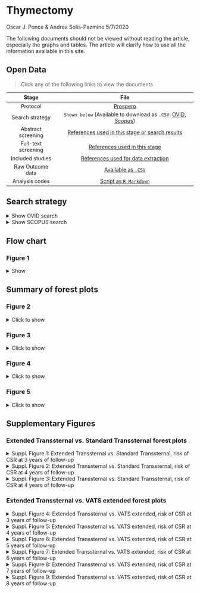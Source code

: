 Thymectomy
================
Oscar J. Ponce & Andrea Solis-Pazmino
5/7/2020

The following documents should not be viewed without reading the
article, especially the graphs and tables. The article will clarify how
to use all the information available in this site.

## Open Data

> Click any of the following links to view the documents

|        Stage        |                                                                                                                             File                                                                                                                              |
| :-----------------: | :-----------------------------------------------------------------------------------------------------------------------------------------------------------------------------------------------------------------------------------------------------------: |
|      Protocol       |                                                                                      [Prospero](https://www.crd.york.ac.uk/prospero/display_record.php?RecordID=166827)                                                                                       |
|   Search strategy   | `Shown below` (Available to download as `.CSV`: [OVID](https://github.com/ponceoscarj/Thymectomy/blob/master/1%20Search%20strategy/ovid_search.csv), [Scopus](https://github.com/ponceoscarj/Thymectomy/blob/master/1%20Search%20strategy/scopus_search.csv)) |
| Abstract screening  |                                                [References used in this stage or search results](https://github.com/ponceoscarj/Thymectomy/blob/master/Screening_results/articles_for_abstract_screening.txt)                                                 |
| Full-text screening |                                                         [References used in this stage](https://github.com/ponceoscarj/Thymectomy/blob/master/Screening_results/articles_for_fulltext_screening.txt)                                                          |
|  Included studies   |                                                             [References used for data extraction](https://github.com/ponceoscarj/Thymectomy/blob/master/Screening_results/included_articles.txt)                                                              |
|  Raw Outcome data   |                                                                           [Available as `.CSV`](https://github.com/ponceoscarj/Thymectomy/blob/master/Data/thymectomy_outcomes.csv)                                                                           |
|   Analysis codes    |                                                                            [Script as `R Markdown`](https://github.com/ponceoscarj/Thymectomy/blob/master/Thymectomy_results.Rmd)                                                                             |

## Search strategy

<details>

<summary>Show OVID search</summary>

<!--html_preserve-->

<style>html {
  font-family: -apple-system, BlinkMacSystemFont, 'Segoe UI', Roboto, Oxygen, Ubuntu, Cantarell, 'Helvetica Neue', 'Fira Sans', 'Droid Sans', Arial, sans-serif;
}

#izbnjnybzr .gt_table {
  display: table;
  border-collapse: collapse;
  margin-left: auto;
  margin-right: auto;
  color: #333333;
  font-size: 16px;
  font-weight: normal;
  font-style: normal;
  background-color: #FFFFFF;
  width: auto;
  border-top-style: solid;
  border-top-width: 2px;
  border-top-color: #A8A8A8;
  border-right-style: none;
  border-right-width: 2px;
  border-right-color: #D3D3D3;
  border-bottom-style: solid;
  border-bottom-width: 2px;
  border-bottom-color: #A8A8A8;
  border-left-style: none;
  border-left-width: 2px;
  border-left-color: #D3D3D3;
}

#izbnjnybzr .gt_heading {
  background-color: #FFFFFF;
  text-align: center;
  border-bottom-color: #FFFFFF;
  border-left-style: none;
  border-left-width: 1px;
  border-left-color: #D3D3D3;
  border-right-style: none;
  border-right-width: 1px;
  border-right-color: #D3D3D3;
}

#izbnjnybzr .gt_title {
  color: #333333;
  font-size: 125%;
  font-weight: initial;
  padding-top: 4px;
  padding-bottom: 4px;
  border-bottom-color: #FFFFFF;
  border-bottom-width: 0;
}

#izbnjnybzr .gt_subtitle {
  color: #333333;
  font-size: 85%;
  font-weight: initial;
  padding-top: 0;
  padding-bottom: 4px;
  border-top-color: #FFFFFF;
  border-top-width: 0;
}

#izbnjnybzr .gt_bottom_border {
  border-bottom-style: solid;
  border-bottom-width: 2px;
  border-bottom-color: #D3D3D3;
}

#izbnjnybzr .gt_col_headings {
  border-top-style: solid;
  border-top-width: 2px;
  border-top-color: #D3D3D3;
  border-bottom-style: solid;
  border-bottom-width: 2px;
  border-bottom-color: #D3D3D3;
  border-left-style: none;
  border-left-width: 1px;
  border-left-color: #D3D3D3;
  border-right-style: none;
  border-right-width: 1px;
  border-right-color: #D3D3D3;
}

#izbnjnybzr .gt_col_heading {
  color: #333333;
  background-color: #FFFFFF;
  font-size: 100%;
  font-weight: normal;
  text-transform: inherit;
  border-left-style: none;
  border-left-width: 1px;
  border-left-color: #D3D3D3;
  border-right-style: none;
  border-right-width: 1px;
  border-right-color: #D3D3D3;
  vertical-align: bottom;
  padding-top: 5px;
  padding-bottom: 6px;
  padding-left: 5px;
  padding-right: 5px;
  overflow-x: hidden;
}

#izbnjnybzr .gt_column_spanner_outer {
  color: #333333;
  background-color: #FFFFFF;
  font-size: 100%;
  font-weight: normal;
  text-transform: inherit;
  padding-top: 0;
  padding-bottom: 0;
  padding-left: 4px;
  padding-right: 4px;
}

#izbnjnybzr .gt_column_spanner_outer:first-child {
  padding-left: 0;
}

#izbnjnybzr .gt_column_spanner_outer:last-child {
  padding-right: 0;
}

#izbnjnybzr .gt_column_spanner {
  border-bottom-style: solid;
  border-bottom-width: 2px;
  border-bottom-color: #D3D3D3;
  vertical-align: bottom;
  padding-top: 5px;
  padding-bottom: 6px;
  overflow-x: hidden;
  display: inline-block;
  width: 100%;
}

#izbnjnybzr .gt_group_heading {
  padding: 8px;
  color: #333333;
  background-color: #FFFFFF;
  font-size: 100%;
  font-weight: initial;
  text-transform: inherit;
  border-top-style: solid;
  border-top-width: 2px;
  border-top-color: #D3D3D3;
  border-bottom-style: solid;
  border-bottom-width: 2px;
  border-bottom-color: #D3D3D3;
  border-left-style: none;
  border-left-width: 1px;
  border-left-color: #D3D3D3;
  border-right-style: none;
  border-right-width: 1px;
  border-right-color: #D3D3D3;
  vertical-align: middle;
}

#izbnjnybzr .gt_empty_group_heading {
  padding: 0.5px;
  color: #333333;
  background-color: #FFFFFF;
  font-size: 100%;
  font-weight: initial;
  border-top-style: solid;
  border-top-width: 2px;
  border-top-color: #D3D3D3;
  border-bottom-style: solid;
  border-bottom-width: 2px;
  border-bottom-color: #D3D3D3;
  vertical-align: middle;
}

#izbnjnybzr .gt_from_md > :first-child {
  margin-top: 0;
}

#izbnjnybzr .gt_from_md > :last-child {
  margin-bottom: 0;
}

#izbnjnybzr .gt_row {
  padding-top: 5px;
  padding-bottom: 5px;
  padding-left: 5px;
  padding-right: 5px;
  margin: 10px;
  border-top-style: solid;
  border-top-width: 1px;
  border-top-color: #D3D3D3;
  border-left-style: none;
  border-left-width: 1px;
  border-left-color: #D3D3D3;
  border-right-style: none;
  border-right-width: 1px;
  border-right-color: #D3D3D3;
  vertical-align: middle;
  overflow-x: hidden;
}

#izbnjnybzr .gt_stub {
  color: #333333;
  background-color: #FFFFFF;
  font-size: 100%;
  font-weight: initial;
  text-transform: inherit;
  border-right-style: solid;
  border-right-width: 2px;
  border-right-color: #D3D3D3;
  padding-left: 12px;
}

#izbnjnybzr .gt_summary_row {
  color: #333333;
  background-color: #FFFFFF;
  text-transform: inherit;
  padding-top: 8px;
  padding-bottom: 8px;
  padding-left: 5px;
  padding-right: 5px;
}

#izbnjnybzr .gt_first_summary_row {
  padding-top: 8px;
  padding-bottom: 8px;
  padding-left: 5px;
  padding-right: 5px;
  border-top-style: solid;
  border-top-width: 2px;
  border-top-color: #D3D3D3;
}

#izbnjnybzr .gt_grand_summary_row {
  color: #333333;
  background-color: #FFFFFF;
  text-transform: inherit;
  padding-top: 8px;
  padding-bottom: 8px;
  padding-left: 5px;
  padding-right: 5px;
}

#izbnjnybzr .gt_first_grand_summary_row {
  padding-top: 8px;
  padding-bottom: 8px;
  padding-left: 5px;
  padding-right: 5px;
  border-top-style: double;
  border-top-width: 6px;
  border-top-color: #D3D3D3;
}

#izbnjnybzr .gt_striped {
  background-color: rgba(128, 128, 128, 0.05);
}

#izbnjnybzr .gt_table_body {
  border-top-style: solid;
  border-top-width: 2px;
  border-top-color: #D3D3D3;
  border-bottom-style: solid;
  border-bottom-width: 2px;
  border-bottom-color: #D3D3D3;
}

#izbnjnybzr .gt_footnotes {
  color: #333333;
  background-color: #FFFFFF;
  border-bottom-style: none;
  border-bottom-width: 2px;
  border-bottom-color: #D3D3D3;
  border-left-style: none;
  border-left-width: 2px;
  border-left-color: #D3D3D3;
  border-right-style: none;
  border-right-width: 2px;
  border-right-color: #D3D3D3;
}

#izbnjnybzr .gt_footnote {
  margin: 0px;
  font-size: 90%;
  padding: 4px;
}

#izbnjnybzr .gt_sourcenotes {
  color: #333333;
  background-color: #FFFFFF;
  border-bottom-style: none;
  border-bottom-width: 2px;
  border-bottom-color: #D3D3D3;
  border-left-style: none;
  border-left-width: 2px;
  border-left-color: #D3D3D3;
  border-right-style: none;
  border-right-width: 2px;
  border-right-color: #D3D3D3;
}

#izbnjnybzr .gt_sourcenote {
  font-size: 90%;
  padding: 4px;
}

#izbnjnybzr .gt_left {
  text-align: left;
}

#izbnjnybzr .gt_center {
  text-align: center;
}

#izbnjnybzr .gt_right {
  text-align: right;
  font-variant-numeric: tabular-nums;
}

#izbnjnybzr .gt_font_normal {
  font-weight: normal;
}

#izbnjnybzr .gt_font_bold {
  font-weight: bold;
}

#izbnjnybzr .gt_font_italic {
  font-style: italic;
}

#izbnjnybzr .gt_super {
  font-size: 65%;
}

#izbnjnybzr .gt_footnote_marks {
  font-style: italic;
  font-size: 65%;
}
</style>

<div id="izbnjnybzr" style="overflow-x:auto;overflow-y:auto;width:auto;height:auto;">

<table class="gt_table">

<thead class="gt_header">

<tr>

<th colspan="2" class="gt_heading gt_title gt_font_normal" style>

<strong>Ovid Search</strong>

</th>

</tr>

<tr>

<th colspan="2" class="gt_heading gt_subtitle gt_font_normal gt_bottom_border" style>

Databases: EBM Reviews - Cochrane Central Register of Controlled Trials
April 2019, EBM Reviews - Cochrane Database of Systematic Reviews 2005
to May 2, 2019, Embase 1974 to 2019 May 03, Ovid MEDLINE(R) and Epub
Ahead of Print, In-Process & Other Non-Indexed Citations and Daily 1946
to May 03, 2019

</th>

</tr>

</thead>

<thead class="gt_col_headings">

<tr>

<th class="gt_col_heading gt_columns_bottom_border gt_left" rowspan="1" colspan="1">

<strong>Search <br> line</strong>

</th>

<th class="gt_col_heading gt_columns_bottom_border gt_left" rowspan="1" colspan="1">

<strong>Search <br> terms</strong>

</th>

</tr>

</thead>

<tbody class="gt_table_body">

<tr>

<td class="gt_row gt_left">

1

</td>

<td class="gt_row gt_left">

exp Myasthenia Gravis/

</td>

</tr>

<tr>

<td class="gt_row gt_left">

2

</td>

<td class="gt_row gt_left">

(“erb goldflam disease” or “myasthenia gravis”).ti,ab,hw,kw.

</td>

</tr>

<tr>

<td class="gt_row gt_left">

3

</td>

<td class="gt_row gt_left">

1 or 2

</td>

</tr>

<tr>

<td class="gt_row gt_left">

4

</td>

<td class="gt_row gt_left">

exp Thymectomy/

</td>

</tr>

<tr>

<td class="gt_row gt_left">

5

</td>

<td class="gt_row gt_left">

((thymus adj3 (extirpation\* or remov*)) or thymectom* or
thymectomia\*).ti,ab,hw,kw.

</td>

</tr>

<tr>

<td class="gt_row gt_left">

6

</td>

<td class="gt_row gt_left">

4 or 5

</td>

</tr>

<tr>

<td class="gt_row gt_left">

7

</td>

<td class="gt_row gt_left">

3 and 6

</td>

</tr>

<tr>

<td class="gt_row gt_left">

8

</td>

<td class="gt_row gt_left">

exp meta analysis/

</td>

</tr>

<tr>

<td class="gt_row gt_left">

9

</td>

<td class="gt_row gt_left">

exp Meta-Analysis as Topic/

</td>

</tr>

<tr>

<td class="gt_row gt_left">

10

</td>

<td class="gt_row gt_left">

exp “systematic review”/

</td>

</tr>

<tr>

<td class="gt_row gt_left">

11

</td>

<td class="gt_row gt_left">

exp controlled study/

</td>

</tr>

<tr>

<td class="gt_row gt_left">

12

</td>

<td class="gt_row gt_left">

exp Randomized Controlled Trial/

</td>

</tr>

<tr>

<td class="gt_row gt_left">

13

</td>

<td class="gt_row gt_left">

exp triple blind procedure/

</td>

</tr>

<tr>

<td class="gt_row gt_left">

14

</td>

<td class="gt_row gt_left">

exp Double-Blind Method/

</td>

</tr>

<tr>

<td class="gt_row gt_left">

15

</td>

<td class="gt_row gt_left">

exp Single-Blind Method/

</td>

</tr>

<tr>

<td class="gt_row gt_left">

16

</td>

<td class="gt_row gt_left">

exp latin square design/

</td>

</tr>

<tr>

<td class="gt_row gt_left">

17

</td>

<td class="gt_row gt_left">

exp Placebos/

</td>

</tr>

<tr>

<td class="gt_row gt_left">

18

</td>

<td class="gt_row gt_left">

exp Placebo Effect/

</td>

</tr>

<tr>

<td class="gt_row gt_left">

19

</td>

<td class="gt_row gt_left">

exp comparative study/

</td>

</tr>

<tr>

<td class="gt_row gt_left">

20

</td>

<td class="gt_row gt_left">

exp intervention studies/

</td>

</tr>

<tr>

<td class="gt_row gt_left">

21

</td>

<td class="gt_row gt_left">

exp Cross-Sectional Studies/

</td>

</tr>

<tr>

<td class="gt_row gt_left">

22

</td>

<td class="gt_row gt_left">

exp Cohort Studies/

</td>

</tr>

<tr>

<td class="gt_row gt_left">

23

</td>

<td class="gt_row gt_left">

exp longitudinal study/

</td>

</tr>

<tr>

<td class="gt_row gt_left">

24

</td>

<td class="gt_row gt_left">

exp retrospective study/

</td>

</tr>

<tr>

<td class="gt_row gt_left">

25

</td>

<td class="gt_row gt_left">

exp prospective study/

</td>

</tr>

<tr>

<td class="gt_row gt_left">

26

</td>

<td class="gt_row gt_left">

exp observational study/

</td>

</tr>

<tr>

<td class="gt_row gt_left">

27

</td>

<td class="gt_row gt_left">

exp clinical trial/

</td>

</tr>

<tr>

<td class="gt_row gt_left">

28

</td>

<td class="gt_row gt_left">

clinical study/

</td>

</tr>

<tr>

<td class="gt_row gt_left">

29

</td>

<td class="gt_row gt_left">

exp Evaluation Studies/

</td>

</tr>

<tr>

<td class="gt_row gt_left">

30

</td>

<td class="gt_row gt_left">

exp Evaluation Studies as Topic/

</td>

</tr>

<tr>

<td class="gt_row gt_left">

31

</td>

<td class="gt_row gt_left">

exp experimental study/

</td>

</tr>

<tr>

<td class="gt_row gt_left">

32

</td>

<td class="gt_row gt_left">

exp quasi experimental study/

</td>

</tr>

<tr>

<td class="gt_row gt_left">

33

</td>

<td class="gt_row gt_left">

exp case-control studies/

</td>

</tr>

<tr>

<td class="gt_row gt_left">

34

</td>

<td class="gt_row gt_left">

exp confidence interval/

</td>

</tr>

<tr>

<td class="gt_row gt_left">

35

</td>

<td class="gt_row gt_left">

exp regression analysis/

</td>

</tr>

<tr>

<td class="gt_row gt_left">

36

</td>

<td class="gt_row gt_left">

exp proportional hazards model/

</td>

</tr>

<tr>

<td class="gt_row gt_left">

37

</td>

<td class="gt_row gt_left">

exp multivariate analysis/

</td>

</tr>

<tr>

<td class="gt_row gt_left">

38

</td>

<td class="gt_row gt_left">

exp follow up studies/

</td>

</tr>

<tr>

<td class="gt_row gt_left">

39

</td>

<td class="gt_row gt_left">

((meta adj analys*) or metaanalys* or (systematic\* adj3 review*) or
(control* adj3 study) or (control\* adj3 trial) or (randomized adj3
study) or (randomized adj3 trial) or (randomised adj3 study) or
(randomised adj3 trial) or “pragmatic clinical trial” or (random\* adj1
allocat*) or (doubl* adj blind*) or (doubl* adj mask*) or (singl* adj
blind*) or (singl* adj mask*) or (tripl* adj blind*) or (tripl* adj
mask*) or (trebl* adj blind*) or (trebl* adj mask*) or “latin square” or
placebo* or nocebo\* or multivariate or “comparative study” or
“comparative survey” or “comparative analysis” or (intervention\* adj2
study) or (intervention\* adj2 trial) or “cross-sectional study” or
“cross-sectional analysis” or “cross-sectional survey” or
“cross-sectional design” or “prevalence study” or “prevalence
analysis” or “prevalence survey” or “disease frequency study” or
“disease frequency analysis” or “disease frequency survey” or cohort\*
or “longitudinal study” or “longitudinal survey” or “longitudinal
analysis” or “longitudinal evaluation” or longitudinal\* or
((retrospective or “ex post facto”) adj3 (study or survey or analysis or
design)) or retrospectiv\* or “prospective study” or “prospective
survey” or “prospective analysis” or prospectiv\* or ((“follow-up” or
followup) adj (stud\* or survey or analysis)) or ((observation or
observational) adj (study or survey or analysis)) or “case study” or
“case series” or “clinical series” or “case studies” or “clinical
study” or “clinical trial” or ((“phase 0” or “phase 1” or “phase I” or
“phase 2” or “phase II” or “phase 3” or “phase III” or “phase 4” or
“phase IV”) adj5 (trial or study)) or “evaluation study” or
“evaluation survey” or “evaluation analysis” or “experimental study”
or “experimental analysis” or “quasi experimental study” or “quasi
experimental analysis” or “quasiexperimental study” or
“quasiexperimental analysis” or ((correlation\* adj2 study) or
(correlation\* adj2 analys*)) or “case control study” or “case base
study” or “case referrent study” or “case referent study” or “case
referent study” or “case compeer study” or “case comparison study” or
“matched case control” or “multicenter study” or “multi-center study”
or “odds ratio” or “confidence interval” or “regression analysis” or
“least square” or “least squares” or (hazard* adj (model\* or analys\*
or regression or ratio or ratios)) or “Cox model” or “Cox multivariate
analyses” or “Cox multivariate analysis” or “Cox regression” or “Cox
survival analyses” or “Cox survival analysis” or “Cox survival model” or
“change analysis” or ((study or trial or random\* or control*) and
compar*)).mp,pt.

</td>

</tr>

<tr>

<td class="gt_row gt_left">

40

</td>

<td class="gt_row gt_left">

or/8-39

</td>

</tr>

<tr>

<td class="gt_row gt_left">

41

</td>

<td class="gt_row gt_left">

7 and 40

</td>

</tr>

<tr>

<td class="gt_row gt_left">

42

</td>

<td class="gt_row gt_left">

limit 41 to (“all adult (19 plus years)” or “young adult (19 to 24
years)” or “adult (19 to 44 years)” or “young adult and adult (19-24 and
19-44)” or “middle age (45 to 64 years)” or “middle aged (45 plus
years)” or “all aged (65 and over)” or “aged (80 and over)”) \[Limit
not valid in CCTR,CDSR,Embase; records were retained\]

</td>

</tr>

<tr>

<td class="gt_row gt_left">

43

</td>

<td class="gt_row gt_left">

limit 42 to (adult \<18 to 64 years\> or aged \<65+ years\>) \[Limit not
valid in CCTR,CDSR,Ovid MEDLINE(R),Ovid MEDLINE(R) Daily Update,Ovid
MEDLINE(R) In-Process,Ovid MEDLINE(R) Publisher; records were retained\]

</td>

</tr>

<tr>

<td class="gt_row gt_left">

44

</td>

<td class="gt_row gt_left">

limit 41 to (“all infant (birth to 23 months)” or “all child (0 to 18
years)” or “newborn infant (birth to 1 month)” or “infant (1 to 23
months)” or “preschool child (2 to 5 years)” or “child (6 to 12 years)”
or “adolescent (13 to 18 years)”) \[Limit not valid in CCTR,CDSR,Embase;
records were retained\]

</td>

</tr>

<tr>

<td class="gt_row gt_left">

45

</td>

<td class="gt_row gt_left">

limit 44 to (embryo or infant or child or preschool child \<1 to 6
years\> or school child \<7 to 12 years\> or adolescent \<13 to 17
years\>) \[Limit not valid in CCTR,CDSR,Ovid MEDLINE(R),Ovid MEDLINE(R)
Daily Update,Ovid MEDLINE(R) In-Process,Ovid MEDLINE(R) Publisher;
records were retained\]

</td>

</tr>

<tr>

<td class="gt_row gt_left">

46

</td>

<td class="gt_row gt_left">

45 not 43

</td>

</tr>

<tr>

<td class="gt_row gt_left">

47

</td>

<td class="gt_row gt_left">

41 not 46

</td>

</tr>

<tr>

<td class="gt_row gt_left">

48

</td>

<td class="gt_row gt_left">

limit 47 to (editorial or erratum or note or addresses or autobiography
or bibliography or biography or blogs or comment or dictionary or
directory or interactive tutorial or interview or lectures or legal
cases or legislation or news or newspaper article or overall or patient
education handout or periodical index or portraits or published erratum
or video-audio media or webcasts) \[Limit not valid in
CCTR,CDSR,Embase,Ovid MEDLINE(R),Ovid MEDLINE(R) Daily Update,Ovid
MEDLINE(R) In-Process,Ovid MEDLINE(R) Publisher; records were retained\]

</td>

</tr>

<tr>

<td class="gt_row gt_left">

49

</td>

<td class="gt_row gt_left">

from 48 keep 1-2

</td>

</tr>

<tr>

<td class="gt_row gt_left">

50

</td>

<td class="gt_row gt_left">

(47 not 48) or 49

</td>

</tr>

<tr>

<td class="gt_row gt_left">

51

</td>

<td class="gt_row gt_left">

remove duplicates from 50

</td>

</tr>

</tbody>

</table>

</div>

<!--/html_preserve-->

</details>

<details>

<summary>Show SCOPUS search</summary>

<!--html_preserve-->

<style>html {
  font-family: -apple-system, BlinkMacSystemFont, 'Segoe UI', Roboto, Oxygen, Ubuntu, Cantarell, 'Helvetica Neue', 'Fira Sans', 'Droid Sans', Arial, sans-serif;
}

#zbcmeydagp .gt_table {
  display: table;
  border-collapse: collapse;
  margin-left: auto;
  margin-right: auto;
  color: #333333;
  font-size: small;
  font-weight: normal;
  font-style: normal;
  background-color: #FFFFFF;
  width: auto;
  border-top-style: solid;
  border-top-width: 2px;
  border-top-color: #A8A8A8;
  border-right-style: none;
  border-right-width: 2px;
  border-right-color: #D3D3D3;
  border-bottom-style: solid;
  border-bottom-width: 2px;
  border-bottom-color: #A8A8A8;
  border-left-style: none;
  border-left-width: 2px;
  border-left-color: #D3D3D3;
}

#zbcmeydagp .gt_heading {
  background-color: #FFFFFF;
  text-align: center;
  border-bottom-color: #FFFFFF;
  border-left-style: none;
  border-left-width: 1px;
  border-left-color: #D3D3D3;
  border-right-style: none;
  border-right-width: 1px;
  border-right-color: #D3D3D3;
}

#zbcmeydagp .gt_title {
  color: #333333;
  font-size: 125%;
  font-weight: initial;
  padding-top: 4px;
  padding-bottom: 4px;
  border-bottom-color: #FFFFFF;
  border-bottom-width: 0;
}

#zbcmeydagp .gt_subtitle {
  color: #333333;
  font-size: 85%;
  font-weight: initial;
  padding-top: 0;
  padding-bottom: 4px;
  border-top-color: #FFFFFF;
  border-top-width: 0;
}

#zbcmeydagp .gt_bottom_border {
  border-bottom-style: solid;
  border-bottom-width: 2px;
  border-bottom-color: #D3D3D3;
}

#zbcmeydagp .gt_col_headings {
  border-top-style: solid;
  border-top-width: 0.5px;
  border-top-color: #D3D3D3;
  border-bottom-style: solid;
  border-bottom-width: 0.5px;
  border-bottom-color: #D3D3D3;
  border-left-style: none;
  border-left-width: 1px;
  border-left-color: #D3D3D3;
  border-right-style: none;
  border-right-width: 1px;
  border-right-color: #D3D3D3;
}

#zbcmeydagp .gt_col_heading {
  color: #333333;
  background-color: #FFFFFF;
  font-size: 100%;
  font-weight: normal;
  text-transform: inherit;
  border-left-style: none;
  border-left-width: 1px;
  border-left-color: #D3D3D3;
  border-right-style: none;
  border-right-width: 1px;
  border-right-color: #D3D3D3;
  vertical-align: bottom;
  padding-top: 5px;
  padding-bottom: 6px;
  padding-left: 5px;
  padding-right: 5px;
  overflow-x: hidden;
}

#zbcmeydagp .gt_column_spanner_outer {
  color: #333333;
  background-color: #FFFFFF;
  font-size: 100%;
  font-weight: normal;
  text-transform: inherit;
  padding-top: 0;
  padding-bottom: 0;
  padding-left: 4px;
  padding-right: 4px;
}

#zbcmeydagp .gt_column_spanner_outer:first-child {
  padding-left: 0;
}

#zbcmeydagp .gt_column_spanner_outer:last-child {
  padding-right: 0;
}

#zbcmeydagp .gt_column_spanner {
  border-bottom-style: solid;
  border-bottom-width: 0.5px;
  border-bottom-color: #D3D3D3;
  vertical-align: bottom;
  padding-top: 5px;
  padding-bottom: 6px;
  overflow-x: hidden;
  display: inline-block;
  width: 100%;
}

#zbcmeydagp .gt_group_heading {
  padding: 8px;
  color: #333333;
  background-color: #FFFFFF;
  font-size: 100%;
  font-weight: initial;
  text-transform: inherit;
  border-top-style: solid;
  border-top-width: 2px;
  border-top-color: #D3D3D3;
  border-bottom-style: solid;
  border-bottom-width: 2px;
  border-bottom-color: #D3D3D3;
  border-left-style: none;
  border-left-width: 1px;
  border-left-color: #D3D3D3;
  border-right-style: none;
  border-right-width: 1px;
  border-right-color: #D3D3D3;
  vertical-align: middle;
}

#zbcmeydagp .gt_empty_group_heading {
  padding: 0.5px;
  color: #333333;
  background-color: #FFFFFF;
  font-size: 100%;
  font-weight: initial;
  border-top-style: solid;
  border-top-width: 2px;
  border-top-color: #D3D3D3;
  border-bottom-style: solid;
  border-bottom-width: 2px;
  border-bottom-color: #D3D3D3;
  vertical-align: middle;
}

#zbcmeydagp .gt_from_md > :first-child {
  margin-top: 0;
}

#zbcmeydagp .gt_from_md > :last-child {
  margin-bottom: 0;
}

#zbcmeydagp .gt_row {
  padding-top: 5px;
  padding-bottom: 5px;
  padding-left: 5px;
  padding-right: 5px;
  margin: 10px;
  border-top-style: solid;
  border-top-width: 1px;
  border-top-color: #D3D3D3;
  border-left-style: none;
  border-left-width: 1px;
  border-left-color: #D3D3D3;
  border-right-style: none;
  border-right-width: 1px;
  border-right-color: #D3D3D3;
  vertical-align: middle;
  overflow-x: hidden;
}

#zbcmeydagp .gt_stub {
  color: #333333;
  background-color: #FFFFFF;
  font-size: 100%;
  font-weight: initial;
  text-transform: inherit;
  border-right-style: solid;
  border-right-width: 2px;
  border-right-color: #D3D3D3;
  padding-left: 12px;
}

#zbcmeydagp .gt_summary_row {
  color: #333333;
  background-color: #FFFFFF;
  text-transform: inherit;
  padding-top: 8px;
  padding-bottom: 8px;
  padding-left: 5px;
  padding-right: 5px;
}

#zbcmeydagp .gt_first_summary_row {
  padding-top: 8px;
  padding-bottom: 8px;
  padding-left: 5px;
  padding-right: 5px;
  border-top-style: solid;
  border-top-width: 2px;
  border-top-color: #D3D3D3;
}

#zbcmeydagp .gt_grand_summary_row {
  color: #333333;
  background-color: #FFFFFF;
  text-transform: inherit;
  padding-top: 8px;
  padding-bottom: 8px;
  padding-left: 5px;
  padding-right: 5px;
}

#zbcmeydagp .gt_first_grand_summary_row {
  padding-top: 8px;
  padding-bottom: 8px;
  padding-left: 5px;
  padding-right: 5px;
  border-top-style: double;
  border-top-width: 6px;
  border-top-color: #D3D3D3;
}

#zbcmeydagp .gt_striped {
  background-color: rgba(128, 128, 128, 0.05);
}

#zbcmeydagp .gt_table_body {
  border-top-style: solid;
  border-top-width: 2px;
  border-top-color: #D3D3D3;
  border-bottom-style: solid;
  border-bottom-width: 2px;
  border-bottom-color: #D3D3D3;
}

#zbcmeydagp .gt_footnotes {
  color: #333333;
  background-color: #FFFFFF;
  border-bottom-style: none;
  border-bottom-width: 2px;
  border-bottom-color: #D3D3D3;
  border-left-style: none;
  border-left-width: 2px;
  border-left-color: #D3D3D3;
  border-right-style: none;
  border-right-width: 2px;
  border-right-color: #D3D3D3;
}

#zbcmeydagp .gt_footnote {
  margin: 0px;
  font-size: 90%;
  padding: 4px;
}

#zbcmeydagp .gt_sourcenotes {
  color: #333333;
  background-color: #FFFFFF;
  border-bottom-style: none;
  border-bottom-width: 2px;
  border-bottom-color: #D3D3D3;
  border-left-style: none;
  border-left-width: 2px;
  border-left-color: #D3D3D3;
  border-right-style: none;
  border-right-width: 2px;
  border-right-color: #D3D3D3;
}

#zbcmeydagp .gt_sourcenote {
  font-size: 90%;
  padding: 4px;
}

#zbcmeydagp .gt_left {
  text-align: left;
}

#zbcmeydagp .gt_center {
  text-align: center;
}

#zbcmeydagp .gt_right {
  text-align: right;
  font-variant-numeric: tabular-nums;
}

#zbcmeydagp .gt_font_normal {
  font-weight: normal;
}

#zbcmeydagp .gt_font_bold {
  font-weight: bold;
}

#zbcmeydagp .gt_font_italic {
  font-style: italic;
}

#zbcmeydagp .gt_super {
  font-size: 65%;
}

#zbcmeydagp .gt_footnote_marks {
  font-style: italic;
  font-size: 65%;
}
</style>

<div id="zbcmeydagp" style="overflow-x:auto;overflow-y:auto;width:auto;height:auto;">

<table class="gt_table">

<thead class="gt_header">

<tr>

<th colspan="2" class="gt_heading gt_title gt_font_normal" style>

<strong>Scopus Search</strong>

</th>

</tr>

<tr>

<th colspan="2" class="gt_heading gt_subtitle gt_font_normal gt_bottom_border" style>

</th>

</tr>

</thead>

<thead class="gt_col_headings">

<tr>

<th class="gt_col_heading gt_columns_bottom_border gt_left" rowspan="1" colspan="1">

<strong>Search <br> line</strong>

</th>

<th class="gt_col_heading gt_columns_bottom_border gt_left" rowspan="1" colspan="1">

<strong>Search <br> terms</strong>

</th>

</tr>

</thead>

<tbody class="gt_table_body">

<tr>

<td class="gt_row gt_left">

1

</td>

<td class="gt_row gt_left">

TITLE-ABS-KEY(“erb goldflam disease” OR “myasthenia gravis”)

</td>

</tr>

<tr>

<td class="gt_row gt_left">

2

</td>

<td class="gt_row gt_left">

TITLE-ABS-KEY((thymus W/3 (extirpation\* or remov*)) OR thymectom* OR
thymectomia\*)

</td>

</tr>

<tr>

<td class="gt_row gt_left">

3

</td>

<td class="gt_row gt_left">

TITLE-ABS-KEY((meta W/1 analys*) OR metaanalys* OR (systematic\* W/3
review*) OR (control* W/3 study) OR (control\* W/3 trial) OR (randomized
W/3 study) OR (randomized W/3 trial) OR (randomised W/3 study) OR
(randomised W/3 trial) OR “pragmatic clinical trial” OR (random\* W/1
allocat*) OR (doubl* W/1 blind*) OR (doubl* W/1 mask*) OR (singl* W/1
blind*) OR (singl* W/1 mask*) OR (tripl* W/1 blind*) OR (tripl* W/1
mask*) OR (trebl* W/1 blind*) OR (trebl* W/1 mask*) OR “latin square” OR
placebo* OR nocebo\* OR multivariate OR “comparative study” OR
“comparative survey” OR “comparative analysis” OR (intervention\* W/2
study) OR (intervention\* W/2 trial) OR “cross-sectional study” OR
“cross-sectional analysis” OR “cross-sectional survey” OR
“cross-sectional design” OR “prevalence study” OR “prevalence
analysis” OR “prevalence survey” OR “disease frequency study” OR
“disease frequency analysis” OR “disease frequency survey” OR cohort\*
OR “longitudinal study” OR “longitudinal survey” OR “longitudinal
analysis” OR “longitudinal evaluation” OR longitudinal\* OR
((retrospective OR “ex post facto”) W/3 (study OR survey OR analysis OR
design)) OR retrospectiv\* OR “prospective study” OR “prospective
survey” OR “prospective analysis” OR prospectiv\* OR ((“follow-up” or
followup) W/1 (stud\* or survey or analysis)) OR ((observation or
observational) W/1 (study or survey or analysis)) OR “case study” OR
“case series” OR “clinical series” OR “case studies” OR “clinical
study” OR “clinical trial” OR ((“phase 0” or “phase 1” or “phase I” or
“phase 2” or “phase II” or “phase 3” or “phase III” or “phase 4” or
“phase IV”) W/5 (trial or study)) OR “evaluation study” OR “evaluation
survey” OR “evaluation analysis” OR “experimental study” OR
“experimental analysis” OR “quasi experimental study” OR “quasi
experimental analysis” OR “quasiexperimental study” OR
“quasiexperimental analysis” OR ((correlation\* W/2 study) OR
(correlation\* W/2 analys*)) OR “case control study” OR “case base
study” OR “case referrent study” OR “case referent study” OR “case
referent study” OR “case compeer study” OR “case comparison study” OR
“matched case control” OR “multicenter study” OR “multi-center study”
OR “odds ratio” OR “confidence interval” OR “regression analysis” OR
“least square” OR “least squares” OR (hazard* W/1 (model\* OR analys\*
OR regression or ratio or ratios)) OR “Cox model” OR “Cox multivariate
analyses” OR “Cox multivariate analysis” OR “Cox regression” OR “Cox
survival analyses” OR “Cox survival analysis” OR “Cox survival model” OR
“change analysis” OR ((study OR trial OR random\* OR control*) AND
compar*))

</td>

</tr>

<tr>

<td class="gt_row gt_left">

4

</td>

<td class="gt_row gt_left">

1 and 2 and 3

</td>

</tr>

<tr>

<td class="gt_row gt_left">

5

</td>

<td class="gt_row gt_left">

TITLE-ABS-KEY(newborn\* or neonat\* or infant\* or toddler\* or child\*
or adolescent\* or paediatric\* or pediatric\* or girl or girls or boy
or boys or teen or teens or teenager\* or preschooler\* or
“pre-schooler*" or preteen or preteens or "pre-teen" or "pre-teens" or
youth or youths) AND NOT TITLE-ABS-KEY(adult or adults or "middle age"
or "middle aged" OR elderly OR geriatric* OR”old people" OR “old
person*" OR "older people" OR "older person*” OR “very old”)

</td>

</tr>

<tr>

<td class="gt_row gt_left">

6

</td>

<td class="gt_row gt_left">

4 and not 5

</td>

</tr>

<tr>

<td class="gt_row gt_left">

7

</td>

<td class="gt_row gt_left">

DOCTYPE(ed) OR DOCTYPE(bk) OR DOCTYPE(er) OR DOCTYPE(no) OR DOCTYPE(sh)

</td>

</tr>

<tr>

<td class="gt_row gt_left">

8

</td>

<td class="gt_row gt_left">

6 and not 7

</td>

</tr>

<tr>

<td class="gt_row gt_left">

9

</td>

<td class="gt_row gt_left">

INDEX(embase) OR INDEX(medline) OR PMID(0\* OR 1\* OR 2\* OR 3\* OR 4\*
OR 5\* OR 6\* OR 7\* OR 8\* OR 9\*)

</td>

</tr>

<tr>

<td class="gt_row gt_left">

10

</td>

<td class="gt_row gt_left">

8 and not 9

</td>

</tr>

</tbody>

</table>

</div>

<!--/html_preserve-->

</details>

## Flow chart

### Figure 1

<details>

<summary>Show</summary>

![flowchart](Flowchart/flowchart.png)

</details>

## Summary of forest plots

### Figure 2

<details>

<summary>Click to show</summary>

*Risk of achieving Complete Stable Remission in patients with myasthenia
gravis who underwent* ***Extended transsternal thymectomy*** *vs.*
***Transsternal thymectomy*** *at different follow-ups*

![](Thymectomy_results_files/figure-gfm/unnamed-chunk-1-1.svg)<!-- -->

> To generate this forest plot, we used information from Supplementary
> Figures 1 to 3.

</details>

### Figure 3

<details>

<summary>Click to show</summary>

*Risk of achieving Complete Stable Remission in patients with myasthenia
gravis who underwent* ***Transsternal Thymectomy*** *vs.* ***Minimally
Invasive Thymectomy*** *at different follow-ups*
![](Thymectomy_results_files/figure-gfm/unnamed-chunk-2-1.svg)<!-- -->

> To generate this forest plot, we used information from Supplementary
> Figures 4 to 9.

</details>

### Figure 4

<details>

<summary>Click to show</summary>

*Risk of achieving Complete Stable Remission in patients with myasthenia
gravis who underwent* ***different types of minimally invasive
thymectomy*** *at different follow-ups*

![](Thymectomy_results_files/figure-gfm/unnamed-chunk-3-1.svg)<!-- -->

</details>

### Figure 5

<details>

<summary>Click to show</summary>

*Risk of achieving Complete Stable Remission in patients with myasthenia
gravis who underwent* ***VATS extended unilateral*** *vs. those who
underwent* ***VATS extended bilateral*** *thymectomy at different
follow-ups*

![](Thymectomy_results_files/figure-gfm/unnamed-chunk-4-1.svg)<!-- -->

</details>

## Supplementary Figures

### Extended Transsternal vs. Standard Transsternal forest plots

<details>

<summary> Suppl. Figure 1: Extended Transsternal vs. Standard
Transsternal, risk of CSR at 3 years of follow-up </summary>

<p>

![](Thymectomy_results_files/figure-gfm/forestplotma40-1.svg)<!-- -->

</p>

</details>

<details>

<summary> Suppl. Figure 2: Extended Transsternal vs. Standard
Transsternal, risk of CSR at 4 years of follow-up </summary>

<p>

![](Thymectomy_results_files/figure-gfm/forestplotma41-1.svg)<!-- -->

</p>

</details>

<details>

<summary> Suppl. Figure 3: Extended Transsternal vs. Standard
Transsternal, risk of CSR at 4 years of follow-up </summary>

<p>

![](Thymectomy_results_files/figure-gfm/forestplotma42-1.svg)<!-- -->

</p>

</details>

### Extended Transsternal vs. VATS extended forest plots

<details>

<summary> Suppl. Figure 4: Extended Transsternal vs. VATS extended, risk
of CSR at 3 years of follow-up </summary>

<p>

![](Thymectomy_results_files/figure-gfm/forestplotma43-1.svg)<!-- -->

</p>

</details>

<details>

<summary> Suppl. Figure 5: Extended Transsternal vs. VATS extended, risk
of CSR at 4 years of follow-up </summary>

<p>

![](Thymectomy_results_files/figure-gfm/forestplotma44-1.svg)<!-- -->

</p>

</details>

<details>

<summary> Suppl. Figure 6: Extended Transsternal vs. VATS extended, risk
of CSR at 5 years of follow-up </summary>

<p>

![](Thymectomy_results_files/figure-gfm/forestplotma45-1.svg)<!-- -->

</p>

</details>

<details>

<summary> Suppl. Figure 7: Extended Transsternal vs. VATS extended, risk
of CSR at 6 years of follow-up </summary>

<p>

![](Thymectomy_results_files/figure-gfm/forestplotma46-1.svg)<!-- -->

</p>

</details>

<details>

<summary> Suppl. Figure 8: Extended Transsternal vs. VATS extended, risk
of CSR at 7 years of follow-up </summary>

<p>

![](Thymectomy_results_files/figure-gfm/forestplotma47-1.svg)<!-- -->

</p>

</details>

<details>

<summary> Suppl. Figure 9: Extended Transsternal vs. VATS extended, risk
of CSR at 8 years of follow-up </summary>

<p>

![](Thymectomy_results_files/figure-gfm/forestplotma48-1.svg)<!-- -->

</p>

</details>
